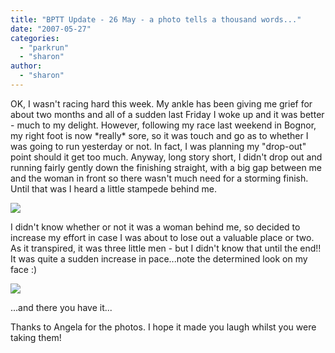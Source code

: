 ```yaml
---
title: "BPTT Update - 26 May - a photo tells a thousand words..."
date: "2007-05-27"
categories: 
  - "parkrun"
  - "sharon"
author:
  - "sharon"
---
```


OK, I wasn't racing hard this week. My ankle has been giving me grief for about two months and all of a sudden last Friday I woke up and it was better - much to my delight. However, following my race last weekend in Bognor, my right foot is now \*really\* sore, so it was touch and go as to whether I was going to run yesterday or not. In fact, I was planning my "drop-out" point should it get too much. Anyway, long story short, I didn't drop out and running fairly gently down the finishing straight, with a big gap between me and the woman in front so there wasn't much need for a storming finish. Until that was I heard a little stampede behind me.

![](/images/2007/2007-05-26-sharon_finishing1-sm.jpg)

I didn't know whether or not it was a woman behind me, so decided to increase my effort in case I was about to lose out a valuable place or two. As it transpired, it was three little men - but I didn't know that until the end!! It was quite a sudden increase in pace...note the determined look on my face :)

![](/images/2007/2007-05-26-sharon_finishing2-sm.jpg)

...and there you have it...

Thanks to Angela for the photos. I hope it made you laugh whilst you were taking them!

